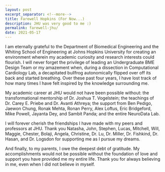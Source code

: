 ```yaml
---
layout: post
excerpt_separator: <!--more-->
title: Farewell Hopkins (For Now...)
description: JHU was very good to me :)
permalink: farewell-jhu/
date: 2021-05-17 
---
```


I am eternally grateful to the Department of Biomedical Engineering and the Whiting School of Engineering at Johns Hopkins University for creating an environment wherein my academic curiosity and research interests could flourish. I will never forget the privilege of leading an Undergraduate BME Design Team or my amazement when, during a dissection in Computational Cardiology Lab, a decapitated bullfrog autonomically flipped over off its back and started breathing. Over these past four years, I have lost track of how many times I have felt inspired by the knowledge surrounding me.

My academic career at JHU would not have been possible without: the transformational mentorship of Dr. Joshua T. Vogelstein; the teachings of Dr. Carey E. Priebe and Dr. Avanti Athreya; the support from Ben Pedigo, Jaewon Chung, Ronak Mehta, Ronan Perry, Alex Loftus, Eric Bridgeford, Mike Powell, Jayanta Dey, and Sambit Panda; and the entire NeuroData Lab.

I will forever cherish the friendships I have made with my peers and professors at JHU. Thank you Natasha, John, Stephen, Lucas, Mitchell, Will, Maggie, Chester, Bolaji, Angela, Christine, Dr. Lu, Dr. Miller, Dr. Fishkind, Dr. Hasan, and Dr. Logsdon for supporting me as I pursue my dreams.

And finally, to my parents, I owe the deepest debt of gratitude. My accomplishments would not be possible without the foundation of love and support you have provided me my entire life. Thank you for always believing in me, even when I did not believe in myself.
